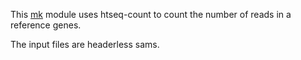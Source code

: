 This [mk]() module uses htseq-count
to count the number of reads in a reference genes.

The input files are headerless sams.